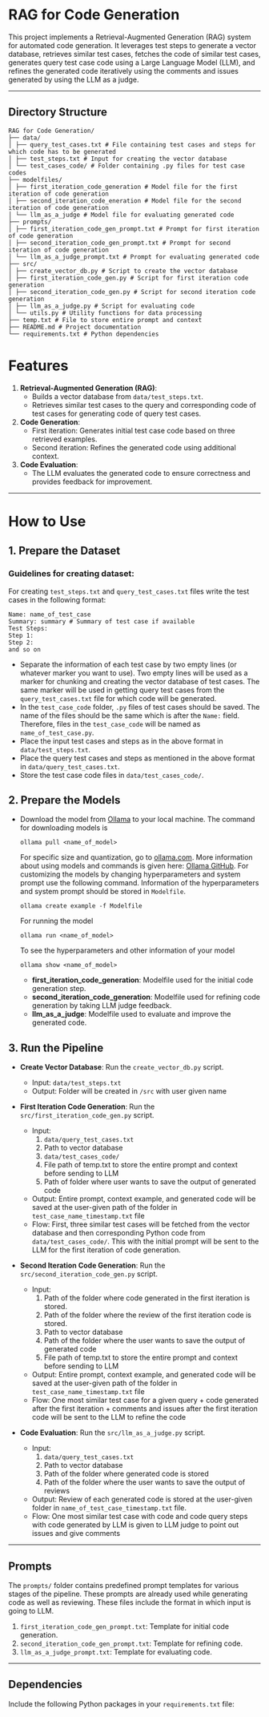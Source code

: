 # RAG for Code Generation

This project implements a Retrieval-Augmented Generation (RAG) system for automated code generation. It leverages test steps to generate a vector database, retrieves similar test cases, fetches the code of similar test cases, generates query test case code using a Large Language Model (LLM), and refines the generated code iteratively using the comments and issues generated by using the LLM as a judge.

---

## Directory Structure
```
RAG for Code Generation/
├── data/
│ ├── query_test_cases.txt # File containing test cases and steps for which code has to be generated
│ ├── test_steps.txt # Input for creating the vector database
│ └── test_cases_code/ # Folder containing .py files for test case codes
├── modelfiles/
│ ├── first_iteration_code_generation # Model file for the first iteration of code generation
│ ├── second_iteration_code_eneration # Model file for the second iteration of code generation
│ └── llm_as_a_judge # Model file for evaluating generated code
├── prompts/
│ ├── first_iteration_code_gen_prompt.txt # Prompt for first iteration of code generation
│ ├── second_iteration_code_gen_prompt.txt # Prompt for second iteration of code generation
│ └── llm_as_a_judge_prompt.txt # Prompt for evaluating generated code
├── src/
│ ├── create_vector_db.py # Script to create the vector database
│ ├── first_iteration_code_gen.py # Script for first iteration code generation
│ ├── second_iteration_code_gen.py # Script for second iteration code generation
│ ├── llm_as_a_judge.py # Script for evaluating code
│ └── utils.py # Utility functions for data processing
├── temp.txt # File to store entire prompt and context
├── README.md # Project documentation
└── requirements.txt # Python dependencies
```

# Features

1. **Retrieval-Augmented Generation (RAG)**:
    *   Builds a vector database from  `data/test_steps.txt`.
    *   Retrieves similar test cases to the query and corresponding code of test cases for generating code of query test cases.
2. **Code Generation**:
    *   First iteration: Generates initial test case code based on three retrieved examples.
    *   Second iteration: Refines the generated code using additional context.
3. **Code Evaluation**:
    *   The LLM evaluates the generated code to ensure correctness and provides feedback for improvement.

---

# How to Use

## 1. Prepare the Dataset

### Guidelines for creating dataset:

For creating `test_steps.txt` and `query_test_cases.txt` files write the test cases in the following format:

```
Name: name_of_test_case
Summary: summary # Summary of test case if available
Test Steps:
Step 1:
Step 2:
and so on
```

*   Separate the information of each test case by two empty lines (or whatever marker you want to use). Two empty lines will be used as a marker for chunking and creating the vector database of test cases. The same marker will be used in getting query test cases from the  `query_test_cases.txt`  file for which code will be generated.
*   In the  `test_case_code`  folder,  `.py`  files of test cases should be saved. The name of the files should be the same which is after the  `Name:`  field. Therefore, files in the  `test_case_code`  will be named as  `name_of_test_case.py`.
*   Place the input test cases and steps as in the above format in  `data/test_steps.txt`.
*   Place the query test cases and steps as mentioned in the above format in  `data/query_test_cases.txt`.
*   Store the test case code files in  `data/test_cases_code/`.

## 2. Prepare the Models

*   Download the model from  [Ollama](https://ollama.com/)  to your local machine. The command for downloading models is

    ```
    ollama pull <name_of_model>
    ```

    For specific size and quantization, go to  [ollama.com](https://ollama.com/). More information about using models and commands is given here: [Ollama GitHub](https://github.com/ollama/ollama).
    For customizing the models by changing hyperparameters and system prompt use the following command. Information of the hyperparameters and system prompt should be stored in  `Modelfile`.

    ```
    ollama create example -f Modelfile
    ```

    For running the model

    ```
    ollama run <name_of_model>
    ```

    To see the hyperparameters and other information of your model

    ```
    ollama show <name_of_model>
    ```

    *   **first_iteration_code_generation**: Modelfile used for the initial code generation step.
    *   **second_iteration_code_generation**: Modelfile used for refining code generation by taking LLM judge feedback.
    *   **llm_as_a_judge**: Modelfile used to evaluate and improve the generated code.

## 3. Run the Pipeline

*   **Create Vector Database**:
    Run the  `create_vector_db.py`  script.
    *   Input:  `data/test_steps.txt`
    *   Output: Folder will be created in  `/src`  with user given name

*   **First Iteration Code Generation**:
    Run the  `src/first_iteration_code_gen.py`  script.
    *   Input:
        1. `data/query_test_cases.txt`
        2. Path to vector database
        3. `data/test_cases_code/`
        4. File path of temp.txt to store the entire prompt and context before sending to LLM
        5. Path of folder where user wants to save the output of generated code
    *   Output: Entire prompt, context example, and generated code will be saved at the user-given path of the folder in  `test_case_name_timestamp.txt` file
    *   Flow: First, three similar test cases will be fetched from the vector database and then corresponding Python code from  `data/test_cases_code/`. This with the initial prompt will be sent to the LLM for the first iteration of code generation.

*   **Second Iteration Code Generation**:
    Run the  `src/second_iteration_code_gen.py`  script.
    *   Input:
        1. Path of the folder where code generated in the first iteration is stored.
        2. Path of the folder where the review of the first iteration code is stored.
        3. Path to vector database
        4. Path of the folder where the user wants to save the output of generated code
        5. File path of temp.txt to store the entire prompt and context before sending to LLM
    *   Output: Entire prompt, context example, and generated code will be saved at the user-given path of the folder in  `test_case_name_timestamp.txt` file
    *   Flow: One most similar test case for a given query + code generated after the first iteration + comments and issues after the first iteration code will be sent to the LLM to refine the code

*   **Code Evaluation**:
    Run the  `src/llm_as_a_judge.py`  script.
    *   Input:
        1. `data/query_test_cases.txt`
        2. Path to vector database
        3. Path of the folder where generated code is stored
        4. Path of the folder where the user wants to save the output of reviews
    *   Output: Review of each generated code is stored at the user-given folder in  `name_of_test_case_timestamp.txt`  file.
    *   Flow: One most similar test case with code and code query steps with code generated by LLM is given to LLM judge to point out issues and give comments

---

## Prompts

The  `prompts/`  folder contains predefined prompt templates for various stages of the pipeline. These prompts are already used while generating code as well as reviewing. These files include the format in which input is going to LLM.

1. `first_iteration_code_gen_prompt.txt`: Template for initial code generation.
2. `second_iteration_code_gen_prompt.txt`: Template for refining code.
3. `llm_as_a_judge_prompt.txt`: Template for evaluating code.

---

## Dependencies

Include the following Python packages in your  `requirements.txt`  file:
